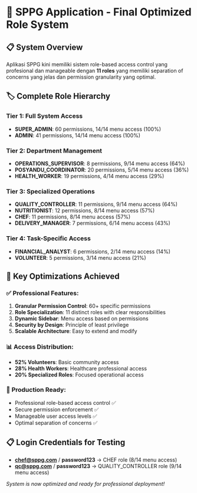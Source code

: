 # 🔐 SPPG Application - Final Optimized Role System

## 📋 **System Overview**
Aplikasi SPPG kini memiliki sistem role-based access control yang profesional dan manageable dengan **11 roles** yang memiliki separation of concerns yang jelas dan permission granularity yang optimal.

## 🏷️ **Complete Role Hierarchy**

### **Tier 1: Full System Access**
- **SUPER_ADMIN**: 60 permissions, 14/14 menu access (100%)
- **ADMIN**: 41 permissions, 14/14 menu access (100%)

### **Tier 2: Department Management** 
- **OPERATIONS_SUPERVISOR**: 8 permissions, 9/14 menu access (64%)
- **POSYANDU_COORDINATOR**: 20 permissions, 5/14 menu access (36%)
- **HEALTH_WORKER**: 19 permissions, 4/14 menu access (29%)

### **Tier 3: Specialized Operations**
- **QUALITY_CONTROLLER**: 11 permissions, 9/14 menu access (64%)
- **NUTRITIONIST**: 12 permissions, 8/14 menu access (57%)
- **CHEF**: 11 permissions, 8/14 menu access (57%)
- **DELIVERY_MANAGER**: 7 permissions, 6/14 menu access (43%)

### **Tier 4: Task-Specific Access**
- **FINANCIAL_ANALYST**: 6 permissions, 2/14 menu access (14%)
- **VOLUNTEER**: 5 permissions, 3/14 menu access (21%)

## 🎯 **Key Optimizations Achieved**

### ✅ **Professional Features:**
1. **Granular Permission Control**: 60+ specific permissions
2. **Role Specialization**: 11 distinct roles with clear responsibilities
3. **Dynamic Sidebar**: Menu access based on permissions
4. **Security by Design**: Principle of least privilege
5. **Scalable Architecture**: Easy to extend and modify

### 📊 **Access Distribution:**
- **52% Volunteers**: Basic community access
- **28% Health Workers**: Healthcare professional access
- **20% Specialized Roles**: Focused operational access

### 🚀 **Production Ready:**
- Professional role-based access control ✅
- Secure permission enforcement ✅
- Manageable user access levels ✅
- Optimal separation of concerns ✅

## 📋 **Login Credentials for Testing**

- **chef@sppg.com** / **password123** → CHEF role (8/14 menu access)
- **qc@sppg.com** / **password123** → QUALITY_CONTROLLER role (9/14 menu access)

*System is now optimized and ready for professional deployment!*
